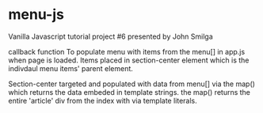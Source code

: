 # menu-js
Vanilla Javascript tutorial project #6 presented by John Smilga




callback function To populate menu with items from the menu[] in app.js when page is loaded.
Items placed in section-center element which is the indivdaul menu items' parent element.

Section-center targeted and populated with data from menu[] via the 
map() which returns the data embeded in template strings.
the map() returns the entire 'article' div from the index with via template literals.
